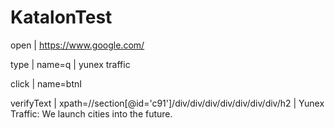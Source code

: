 # KatalonTest

open | https://www.google.com/

type | name=q | yunex traffic

click | name=btnI

verifyText | xpath=//section[@id='c91']/div/div/div/div/div/div/div/h2 | Yunex Traffic: We launch cities into the future.
